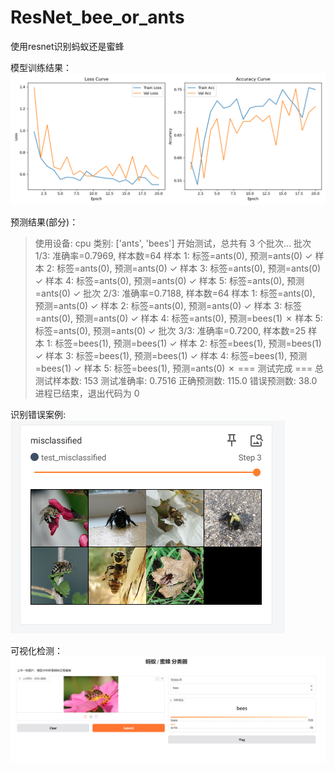# ResNet_bee_or_ants
使用resnet识别蚂蚁还是蜜蜂

模型训练结果：
![识别蚂蚁蜜蜂.png](%E8%AF%86%E5%88%AB%E8%9A%82%E8%9A%81%E8%9C%9C%E8%9C%82.png)


预测结果(部分)：
>使用设备: cpu
类别: ['ants', 'bees']
开始测试，总共有 3 个批次...
批次 1/3: 准确率=0.7969, 样本数=64
  样本 1: 标签=ants(0), 预测=ants(0) ✓
  样本 2: 标签=ants(0), 预测=ants(0) ✓
  样本 3: 标签=ants(0), 预测=ants(0) ✓
  样本 4: 标签=ants(0), 预测=ants(0) ✓
  样本 5: 标签=ants(0), 预测=ants(0) ✓
批次 2/3: 准确率=0.7188, 样本数=64
  样本 1: 标签=ants(0), 预测=ants(0) ✓
  样本 2: 标签=ants(0), 预测=ants(0) ✓
  样本 3: 标签=ants(0), 预测=ants(0) ✓
  样本 4: 标签=ants(0), 预测=bees(1) ✗
  样本 5: 标签=ants(0), 预测=ants(0) ✓
批次 3/3: 准确率=0.7200, 样本数=25
  样本 1: 标签=bees(1), 预测=bees(1) ✓
  样本 2: 标签=bees(1), 预测=bees(1) ✓
  样本 3: 标签=bees(1), 预测=bees(1) ✓
  样本 4: 标签=bees(1), 预测=bees(1) ✓
  样本 5: 标签=bees(1), 预测=ants(0) ✗
=== 测试完成 ===
总测试样本数: 153
测试准确率: 0.7516
正确预测数: 115.0
错误预测数: 38.0
进程已结束，退出代码为 0

识别错误案例:
![img_1.png](img_1.png)

可视化检测：
![img.png](img.png)